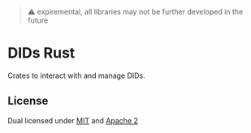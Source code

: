 > :warning: expiremental, all libraries may not be further developed in the future

# DIDs Rust

Crates to interact with and manage DIDs. 

## License

Dual licensed under [MIT](LICENSE-MIT) and [Apache 2](LICENSE-APACHE)
